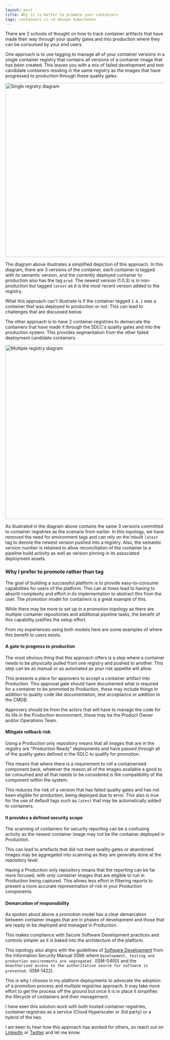 ```yaml
---
layout: post
title: Why it is better to promote your containers
tags: containers ci-cd devops kubernetes
---
```


There are 2 schools of thought on how to track container artifacts that have made their way through your quality gates and into production where they can be consumed by your end users. 

One approach is to use tagging to manage all of your container versions in a single container registry that contains all versions of a container image that has been created. This leaves you with a mix of failed development and test candidate containers residing in the same registry as the images that have progressed to production through these quality gates. 

<img alt="Single registry diagram" src="{{ site.url }}/images/single-registry-diagram.png" width="550">

The diagram above illustrates a simplified depiction of this approach. In this diagram, there are 3 versions of the container, each container is tagged with its semantic version, and the currently deployed container to production also has the tag `prod`. The newest version (1.0.3) is in non-production but tagged `latest` as it is the most recent version added to the registry.

What this approach can't illustrate is if the container tagged `1.0.1` was a container that was deployed to production or not. This can lead to challenges that are discussed below. 

The other approach is to have 2 container registries to demarcate the containers that have made it through the SDLC's quality gates and into the production system. This provides segmentation from the other failed deployment candidate containers. 

 <img alt="Multiple registry diagram" src="{{ site.url }}/images/multiple-registry-diagram.png" width="550">

As illustrated in the diagram above contains the same 3 versions committed to container registries as the scenario from earlier. In this topology, we have removed the need for environment tags and can rely on the inbuilt `latest` tag to denote the newest version pushed into a registry. Also, the semantic version number is retained to allow reconciliation of the container to a pipeline build activity as well as version pinning in its associated deployment assets. 

### Why I prefer to promote rather than tag
The goal of building a successful platform is to provide easy-to-consume capabilities for users of the platform. This can at times lead to having to absorb complexity and effort in its implementation to abstract this from the user. The promotion model for containers is a great example of this.

While there may be more to set up in a promotion topology as there are multiple container repositories and additional pipeline tasks, the benefit of this capability justifies the setup effort.

From my experiences using both models here are some examples of where this benefit to users exists.

#### A gate to progress to production
The most obvious thing that this approach offers is a step where a container needs to be physically pulled from one registry and pushed to another. This step can be as manual or as automated as your risk appetite will allow. 

This presents a place for approvers to accept a container artifact into Production. This approval gate should have documented what is required for a container to be promoted to Production, these may include things in addition to quality code like documentation, test acceptance or addition to the CMDB. 

Approvers should be from the actors that will have to manage the code for its life in the Production environment, these may be the Product Owner and/or Operations Team.

#### Mitigate rollback risk
Using a Production only repository means that all images that are in the registry are "Production Ready" deployments and have passed through all of the quality gates defined in the SDLC to qualify for promotion. 

This means that where there is a requirement to roll a containerised component back, whatever the reason all of the images available a good to be consumed and all that needs to be considered is the compatibility of the component within the system. 

This reduces the risk of a version that has failed quality gates and has not been eligible for production, being deployed due to error. This also is true for the use of default tags such as `latest` that may be automatically added to containers.

#### It provides a defined security scope
The scanning of containers for security reporting can be a confusing activity as the newest container image may not be the container deployed in Production. 

This can lead to artefacts that did not meet quality gates or abandoned images may be aggregated into scanning as they are generally done at the repository level. 

Having a Production only repository means that the reporting can be far more focused, with only container images that are eligible to run in Production being captured. This allows less effort in filtering reports to present a more accurate representation of risk in your Production components. 

#### Demarcation of responsibility
As spoken about above a promotion model has a clear demarcation between container images that are in phases of development and those that are ready to be deployed and managed in Production. 

This makes compliance with Secure Software Development practices and controls simpler as it is baked into the architecture of the platform.

This topology also aligns with the guidelines of [Software Development](https://www.cyber.gov.au/acsc/view-all-content/advice/guidelines-software-development) from the Information Security Manual (ISM) where `Development, testing and production environments are segregated.` (ISM-0400) and the `Unauthorised access to the authoritative source for software is prevented.` (ISM-1422).

This is why I choose in my platform deployments to advocate the adoption of a promotion process and multiple registries approach. It may take more effort to get the process off the ground but once it is in place it simplifies the lifecycle of containers and their management. 

I have seen this solution work with both hosted container registries, container registries as a service (Cloud Hyperscaler or 3rd party) or a hybrid of the two. 

I am keen to hear how this approach has worked for others, so reach out on [LinkedIn](https://www.linkedin.com/in/dalethestirling/) or [Twitter](https://twitter.com/dalethestirling) and let me know. 
